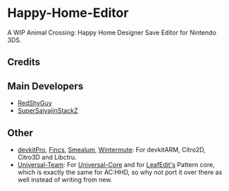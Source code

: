 # Happy-Home-Editor

A WIP Animal Crossing: Happy Home Designer Save Editor for Nintendo 3DS.

## Credits
## Main Developers
- [RedShyGuy](https://github.com/RedShyGuy)
- [SuperSaiyajinStackZ](https://github.com/SuperSaiyajinStackZ)

## Other
- [devkitPro](https://github.com/devkitPro), [Fincs](https://github.com/fincs), [Smealum](https://github.com/smealum), [Wintermute](https://github.com/WinterMute): For devkitARM, Citro2D, Citro3D and Libctru.
- [Universal-Team](https://github.com/Universal-Team): For [Universal-Core](https://github.com/Universal-Team/Universal-Core) and for [LeafEdit's](https://github.com/Universal-Team/LeafEdit) Pattern core, which is exactly the same for AC:HHD, so why not port it over there as well instead of writing from new.